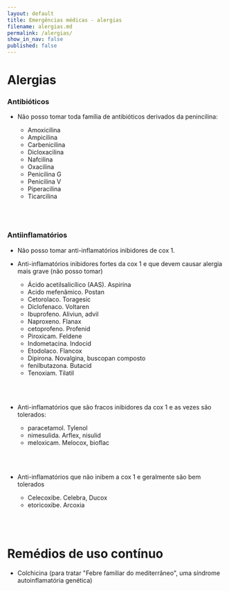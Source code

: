 ```yaml
---
layout: default
title: Emergências médicas - alergias
filename: alergias.md
permalink: /alergias/
show_in_nav: false
published: false
--- 
```


# Alergias

### Antibióticos
- Não posso tomar toda família de antibióticos derivados da penincilina:

    - Amoxicilina
    - Ampicilina
    - Carbenicilina
    - Dicloxacilina
    - Nafcilina
    - Oxacilina
    - Penicilina G
    - Penicilina V
    - Piperacilina
    - Ticarcilina

<br><br>

### Antiinflamatórios
- Não posso tomar anti-inflamatórios inibidores de cox 1.

- Anti-inflamatórios inibidores fortes da cox 1 e que devem causar alergia mais grave (não posso tomar)

    - Ácido acetilsalicílico (AAS). Aspirina
    - Acido mefenâmico. Postan
    - Cetorolaco. Toragesic
    - Diclofenaco. Voltaren
    - Ibuprofeno. Aliviun, advil
    - Naproxeno. Flanax
    - cetoprofeno. Profenid
    - Piroxicam. Feldene
    - Indometacina. Indocid
    - Etodolaco. Flancox
    - Dipirona. Novalgina, buscopan composto
    - fenilbutazona. Butacid
    - Tenoxiam. Tilatil

<br><br>
- Anti-inflamatórios que são fracos inibidores da cox 1 e as vezes são tolerados:

    - paracetamol. Tylenol
    - nimesulida. Arflex, nisulid
    - meloxicam. Melocox, bioflac

 <br><br>   
- Anti-inflamatórios que não inibem a cox 1 e geralmente são bem tolerados

    - Celecoxibe. Celebra, Ducox
    - etoricoxibe. Arcoxia



<br><br>

# Remédios de uso contínuo

- Colchicina (para tratar "Febre familiar do mediterrâneo", uma síndrome autoinflamatória genética)